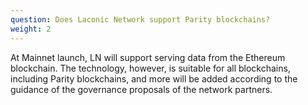 ```yaml
---
question: Does Laconic Network support Parity blockchains?
weight: 2
---
```


At Mainnet launch, LN will support serving data from the Ethereum blockchain. The technology, however, is suitable for all blockchains, including Parity blockchains, and more will be added according to the guidance of the governance proposals of the network partners.
